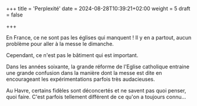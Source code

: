 +++
title = 'Perplexité'
date = 2024-08-28T10:39:21+02:00
weight = 5
draft = false

+++

En France, ce ne sont pas les églises qui manquent ! Il y en a partout, aucun problème pour aller à la messe le dimanche.

Cependant, ce n'est pas le bâtiment qui est important.

Dans les années soixante, la grande réforme de l'Eglise catholique entraine une grande confusion dans la manière dont la messe est dite en encourageant les expérimentations parfois très audacieuses.

Au Havre, certains fidèles sont déconcertés et ne savent pas quoi penser, quoi faire. C'est parfois tellement différent de ce qu'on a toujours connu...
